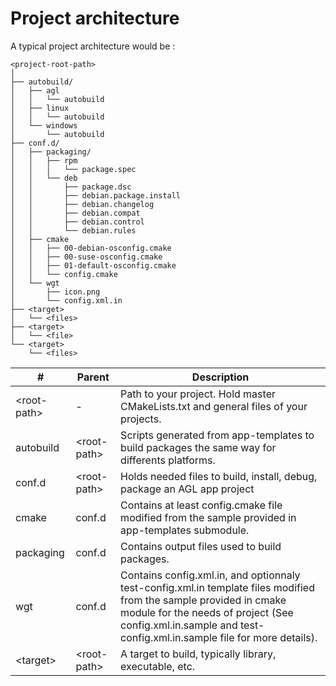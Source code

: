 # Project architecture

A typical project architecture would be :

```tree
<project-root-path>
│
├── autobuild/
│   ├── agl
│   │   └── autobuild
│   ├── linux
│   │   └── autobuild
│   └── windows
│       └── autobuild
├── conf.d/
│   ├── packaging/
│   │   ├── rpm
│   │   │   └── package.spec
│   │   └── deb
│   │       ├── package.dsc
│   │       ├── debian.package.install
│   │       ├── debian.changelog
│   │       ├── debian.compat
│   │       ├── debian.control
│   │       └── debian.rules
│   ├── cmake
│   │   ├── 00-debian-osconfig.cmake
│   │   ├── 00-suse-osconfig.cmake
│   │   ├── 01-default-osconfig.cmake
│   │   └── config.cmake
│   └── wgt
│       ├── icon.png
│       └── config.xml.in
├── <target>
│   └── <files>
├── <target>
│   └── <file>
└── <target>
    └── <files>
```

| # | Parent | Description |
| - | -------| ----------- |
| \<root-path\> | - | Path to your project. Hold master CMakeLists.txt and general files of your projects. |
| autobuild | \<root-path\> | Scripts generated from app-templates to build packages the same way for differents platforms.|
| conf.d | \<root-path\> | Holds needed files to build, install, debug, package an AGL app project |
| cmake | conf.d | Contains at least config.cmake file modified from the sample provided in app-templates submodule. |
| packaging | conf.d | Contains output files used to build packages. |
| wgt | conf.d | Contains config.xml.in, and optionnaly test-config.xml.in template files modified from the sample provided in cmake module for the needs of project (See config.xml.in.sample and test-config.xml.in.sample file for more details). |
| \<target\> | \<root-path\> | A target to build, typically library, executable, etc. |
